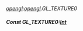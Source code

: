 _[opengl](../../modules/opengl/opengl-module.md):[opengl](../../modules/opengl/opengl-module.md).GL\_TEXTURE0_
##### Const GL\_TEXTURE0:[Int](../../modules/wonkey/wonkey-types-int.md)
